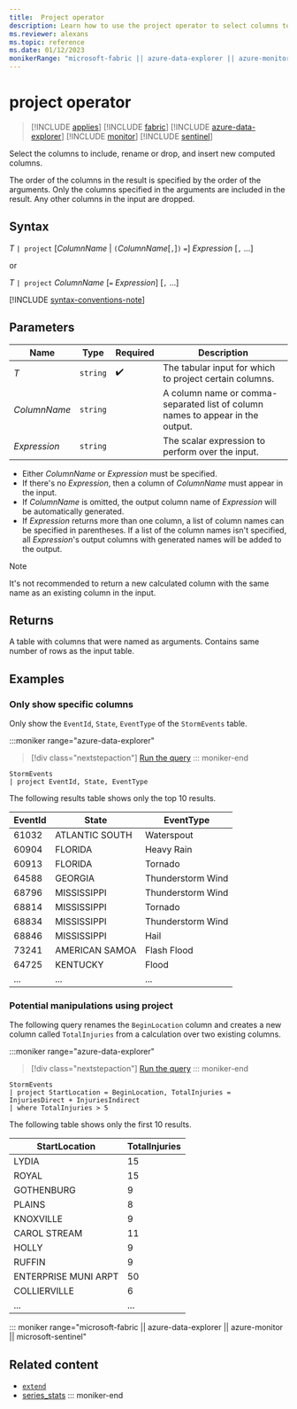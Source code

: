 ```yaml
---
title:  Project operator
description: Learn how to use the project operator to select columns to include, rename or drop, and to insert new computed columns in the output table.
ms.reviewer: alexans
ms.topic: reference
ms.date: 01/12/2023
monikerRange: "microsoft-fabric || azure-data-explorer || azure-monitor || microsoft-sentinel "
---
```

# project operator

> [!INCLUDE [applies](../includes/applies-to-version/applies.md)] [!INCLUDE [fabric](../includes/applies-to-version/fabric.md)] [!INCLUDE [azure-data-explorer](../includes/applies-to-version/azure-data-explorer.md)] [!INCLUDE [monitor](../includes/applies-to-version/monitor.md)] [!INCLUDE [sentinel](../includes/applies-to-version/sentinel.md)] 


Select the columns to include, rename or drop, and insert new computed columns.

The order of the columns in the result is specified by the order of the arguments. Only the columns specified in the arguments are included in the result. Any other columns in the input are dropped.

## Syntax

*T* `| project` [*ColumnName* | `(`*ColumnName*[`,`]`)` `=`] *Expression* [`,` ...]

or

*T* `| project` *ColumnName* [`=` *Expression*] [`,` ...]

[!INCLUDE [syntax-conventions-note](../includes/syntax-conventions-note.md)]

## Parameters

| Name | Type | Required | Description |
| -- | -- | -- | -- |
| *T* | `string` |  :heavy_check_mark: | The tabular input for which to project certain columns. |
| *ColumnName* | `string` | | A column name or comma-separated list of column names to appear in the output. |
| *Expression* | `string` | | The scalar expression to perform over the input. |

* Either *ColumnName* or *Expression* must be specified.
* If there's no *Expression*, then a column of *ColumnName* must appear in the input.
* If *ColumnName* is omitted, the output column name of *Expression* will be automatically generated.
* If *Expression* returns more than one column, a list of column names can be specified in parentheses. If a list of the column names isn't specified, all *Expression*'s output columns with generated names will be added to the output.

> [!NOTE]
> It's not recommended to return a new calculated column with the same name as an existing column in the input.

## Returns

A table with columns that were named as arguments. Contains same number of rows as the input table.

## Examples

### Only show specific columns

Only show the `EventId`, `State`, `EventType` of the `StormEvents` table.

:::moniker range="azure-data-explorer"
> [!div class="nextstepaction"]
> <a href="https://dataexplorer.azure.com/clusters/help/databases/Samples?query=H4sIAAAAAAAAAwsuyS/KdS1LzSsp5qpRKCjKz0pNLlEAC3im6CgElySWpOpA+CGVBakAzXMiTy8AAAA=" target="_blank">Run the query</a>
::: moniker-end

```kusto
StormEvents
| project EventId, State, EventType
```

The following results table shows only the top 10 results.

|EventId|State|EventType|
|--|--|--|
|61032| ATLANTIC SOUTH| Waterspout|
|60904| FLORIDA| Heavy Rain|
|60913| FLORIDA| Tornado|
|64588| GEORGIA| Thunderstorm Wind|
|68796| MISSISSIPPI| Thunderstorm Wind|
|68814| MISSISSIPPI| Tornado|
|68834| MISSISSIPPI| Thunderstorm Wind|
|68846| MISSISSIPPI| Hail|
|73241| AMERICAN SAMOA| Flash Flood|
|64725| KENTUCKY| Flood|
|...|...|...|

### Potential manipulations using project

The following query renames the `BeginLocation` column and creates a new column called `TotalInjuries` from a calculation over two existing columns.

:::moniker range="azure-data-explorer"
> [!div class="nextstepaction"]
> <a href="https://dataexplorer.azure.com/clusters/help/databases/Samples?query=H4sIAAAAAAAAAwvJL0nM8czLKi3KTC1WsFWAMV0yi1KTSxS04QKeeSlgIQBwTr1bMQAAAA==" target="_blank">Run the query</a>
::: moniker-end

```kusto
StormEvents
| project StartLocation = BeginLocation, TotalInjuries = InjuriesDirect + InjuriesIndirect
| where TotalInjuries > 5
```

The following table shows only the first 10 results.

|StartLocation| TotalInjuries|
|--|--|
|LYDIA| 15|
|ROYAL| 15|
|GOTHENBURG| 9|
|PLAINS| 8|
|KNOXVILLE| 9|
|CAROL STREAM| 11|
|HOLLY| 9|
|RUFFIN| 9|
|ENTERPRISE MUNI ARPT| 50|
|COLLIERVILLE| 6|
|...|...|

::: moniker range="microsoft-fabric || azure-data-explorer || azure-monitor || microsoft-sentinel"
## Related content

* [`extend`](extend-operator.md)
* [series_stats](series-stats-function.md)
::: moniker-end